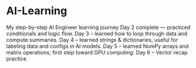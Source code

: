 # AI-Learning
My step-by-step AI Engineer learning journey
Day 2 complete — practiced conditionals and logic flow.
Day 3 – learned how to loop through data and compute summaries.
Day 4 – learned strings & dictionaries, useful for labeling data and configs in AI models.
Day 5 – learned NumPy arrays and matrix operations; first step toward GPU computing.
Day 6 – Vector recap practice
